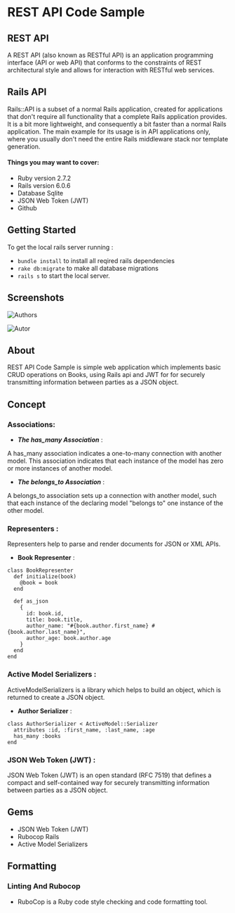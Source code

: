 # REST API Code Sample

## REST API

A REST API (also known as RESTful API) is an application programming interface (API or web API) that conforms to the constraints of REST architectural style and allows for interaction with RESTful web services.

## Rails API

Rails::API is a subset of a normal Rails application, created for applications that don't require all functionality that a complete Rails application provides. It is a bit more lightweight, and consequently a bit faster than a normal Rails application. The main example for its usage is in API applications only, where you usually don't need the entire Rails middleware stack nor template generation.

#### Things you may want to cover:

- Ruby version 2.7.2
- Rails version 6.0.6
- Database Sqlite
- JSON Web Token (JWT)
- Github

## Getting Started

To get the local rails server running :

- `bundle install` to install all reqired rails dependencies
- `rake db:migrate` to make all database migrations
- `rails s` to start the local server.

## Screenshots
![Authors](https://user-images.githubusercontent.com/15182066/208677879-e785ccd9-5fbd-4811-b610-7619d46c7cf8.png)

![Autor](https://user-images.githubusercontent.com/15182066/208677509-52c2d1f1-cfe5-4fe9-ae1f-bdf92d7bce23.png)


## About

REST API Code Sample is simple web application which implements basic CRUD operations on Books, using Rails api and JWT for for securely transmitting information between parties as a JSON object.

## Concept

### Associations:


- **_The has_many Association_** :

A has_many association indicates a one-to-many connection with another model.
This association indicates that each instance of the model has zero or more instances of another model.

- **_The belongs_to Association_** :

A belongs_to association sets up a connection with another model, such that each instance of the declaring model "belongs to" one instance of the other model.

### Representers :

Representers help to parse and render documents for JSON or XML APIs.

- **Book Representer** :

```shell
class BookRepresenter
  def initialize(book)
    @book = book
  end

  def as_json
    {
      id: book.id,
      title: book.title,
      author_name: "#{book.author.first_name} #{book.author.last_name}",
      author_age: book.author.age
    }
  end
end
```

### Active Model Serializers :

ActiveModelSerializers is a library which helps to build an object, which is returned to create a JSON object.

- **Author Serializer** :

```shell
class AuthorSerializer < ActiveModel::Serializer
  attributes :id, :first_name, :last_name, :age
  has_many :books
end
```

### JSON Web Token (JWT) :

JSON Web Token (JWT) is an open standard (RFC 7519) that defines a compact and self-contained way for securely transmitting information between parties as a JSON object.

## Gems

- JSON Web Token (JWT)
- Rubocop Rails
- Active Model Serializers

## Formatting

### Linting And Rubocop

- RuboCop is a Ruby code style checking and code formatting tool.
  ​
